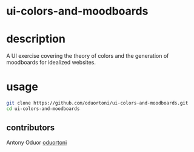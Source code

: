 # ui-colors-and-moodboards

# description

A UI exercise covering the theory of colors and the generation of moodboards for idealized websites.

# usage

```bash
git clone https://github.com/oduortoni/ui-colors-and-moodboards.git
cd ui-colors-and-moodboards
```

## contributors
Antony Oduor [oduortoni](https://github.com/oduortoni)  
